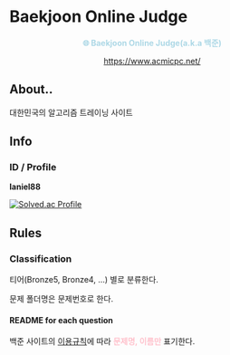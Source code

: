 # Baekjoon Online Judge
<center>
<font style="color:lightBlue"><b>🌐 Baekjoon Online Judge(a.k.a 백준)</b></font>  

https://www.acmicpc.net/
</center>

## About..
대한민국의 알고리즘 트레이닝 사이트

## Info

### ID / Profile
**laniel88**

[![Solved.ac Profile](http://mazassumnida.wtf/api/generate_badge?boj=laniel88)](https://solved.ac/laniel88)

## Rules
### Classification

티어(Bronze5, Bronze4, ...) 별로 분류한다.

문제 폴더명은 문제번호로 한다.

#### README for each question

백준 사이트의 [이용규칙](https://help.acmicpc.net/rule)에 따라 <font style="color:pink"><b>문제명, 이름만</b></font> 표기한다.

